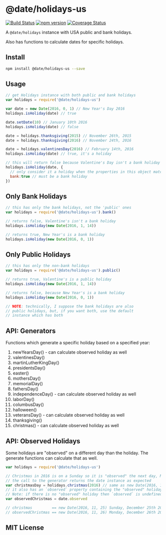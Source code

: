 # @date/holidays-us
[![Build Status](https://travis-ci.org/elidoran/node-date-holidays-us.svg?branch=master)](https://travis-ci.org/elidoran/node-date-holidays-us)
[![npm version](https://badge.fury.io/js/%40date%2Fholidays-us.svg)](http://badge.fury.io/js/%40date%2Fholidays-us)
[![Coverage Status](https://coveralls.io/repos/github/elidoran/node-date-holidays-us/badge.svg?branch=master)](https://coveralls.io/github/elidoran/node-date-holidays-us?branch=master)

A `@date/holidays` instance with USA public and bank holidays.

Also has functions to calculate dates for specific holidays.

## Install

```sh
npm install @date/holidays-us --save
```

## Usage

```javascript
// get Holidays instance with both public and bank holidays
var holidays = require('@date/holidays-us')

var date = new Date(2016, 0, 1) // New Year's Day 2016
holidays.isHoliday(date) // true

date.setDate(10) // January 10th 2016
holidays.isHoliday(date) // false

date = holidays.thanksgiving(2015) // November 26th, 2015
date = holidays.thanksgiving(2016) // November 24th, 2016

date = holidays.valentinesDay(2016) // February 14th, 2016
holidays.isHoliday(date) // true, it's a holiday

// this will return false because Valentine's Day isn't a bank holiday
holidays.isHoliday(date, {
  // only consider it a holiday when the properties in this object match
  bank:true // must be a bank holiday
})
```


## Only Bank Holidays

```javascript
// this has only the bank holidays, not the 'public' ones
var holidays = require('@date/holidays-us').bank()

// returns false, Valentine's isn't a bank holiday
holidays.isHoliday(new Date(2016, 1, 14))

// returns true, New Year's is a bank holiday
holidays.isHoliday(new Date(2016, 0, 1))
```


## Only Public Holidays

```javascript
// this has only the non-bank holidays
var holidays = require('@date/holidays-us').public()

// returns true, Valentine's is a public holiday
holidays.isHoliday(new Date(2016, 1, 14))

// returns false, because New Year's is a bank holiday
holidays.isHoliday(new Date(2016, 0, 1))

// NOTE: technically, I suppose the bank holidays are also
// public holidays, but, if you want both, use the default
// instance which has both
```


## API: Generators

Functions which generate a specific holiday based on a specified year:

1. newYearsDay() - can calculate observed holiday as well
2. valentinesDay()
3. martinLutherKingDay()
4. presidentsDay()
5. easter()
6. mothersDay()
7. memorialDay()
8. fathersDay()
9. independenceDay() - can calculate observed holiday as well
10. laborDay()
11. columbusDay()
12. halloween()
13. veteransDay() - can calculate observed holiday as well
14. thanksgiving()
15. christmas() - can calculate observed holiday as well

## API: Observed Holidays

Some holidays are "observed" on a different day than the holiday. The generate functions can calculate that as well.

```javascript
var holidays = require('@date/holidays-us')

// Christmas in 2016 is on a Sunday so it is "observed" the next day, Monday.
// the call to the generator returns the date instance as expected
var christmasDay = holidays.christmas(2016) // same as new Date(2016, 11, 25)
// it also has an `observed` property containing the "observed" holiday date
// Note: if there is no "observed" holiday then `observed` is undefined
var observedChristmas = date.observed

// christmas         == new Date(2016, 11, 25) Sunday, December 25th 2016
// observedChristmas == new Date(2016, 11, 26) Monday, December 26th 2016
```

## MIT License
